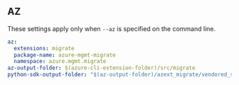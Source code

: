## AZ

These settings apply only when `--az` is specified on the command line.

``` yaml $(az)
az:
  extensions: migrate
  package-name: azure-mgmt-migrate
  namespace: azure.mgmt.migrate
az-output-folder: $(azure-cli-extension-folder)/src/migrate
python-sdk-output-folder: "$(az-output-folder)/azext_migrate/vendored_sdks/migrate"
```
